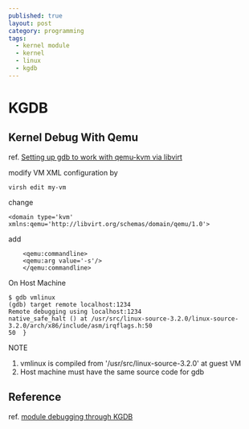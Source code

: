 ```yaml
---
published: true
layout: post
category: programming
tags: 
  - kernel module
  - kernel
  - linux
  - kgdb
---
```


# KGDB

## Kernel Debug With Qemu
ref. [Setting up gdb to work with qemu-kvm via libvirt](http://gymnasmata.wordpress.com/2010/12/02/setting-up-gdb-to-work-with-qemu-kvm-via-libvirt/)

modify VM XML configuration by

    virsh edit my-vm

change
    
    <domain type='kvm' xmlns:qemu='http://libvirt.org/schemas/domain/qemu/1.0'>
    
add

        <qemu:commandline>
        <qemu:arg value='-s'/>
        </qemu:commandline>

On Host Machine

    $ gdb vmlinux 
    (gdb) target remote localhost:1234
    Remote debugging using localhost:1234
    native_safe_halt () at /usr/src/linux-source-3.2.0/linux-source-3.2.0/arch/x86/include/asm/irqflags.h:50
    50	}

NOTE
1. vmlinux is compiled from '/usr/src/linux-source-3.2.0' at guest VM
2. Host machine must have the same source code for gdb

## Reference
ref. [module debugging through KGDB](http://stackoverflow.com/questions/6260927/module-debugging-through-kgdb)